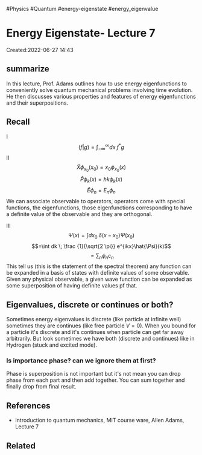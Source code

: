 
#Physics
#Quantum
#energy-eigenstate
#energy_eigenvalue




# Energy Eigenstate- Lecture 7
Created:2022-06-27 14:43
## summarize
In this lecture, Prof. Adams outlines how to use energy eigenfunctions to conveniently solve quantum mechanical problems involving time evolution. He then discusses various properties and features of energy eigenfunctions and their superpositions.


## Recall
I
$$(f|g)=\int_{-\infty}^\infty dx \; f^{*}g\tag{1}$$
II
$$\hat{X}\phi_{x_{0}}(x_{0})=x_{0}\phi_{x_{0}}(x)\tag{2}$$
$$\hat{P}\phi_{k}(x)=\hbar k \phi_{k}(x)\tag{3}$$
$$\hat{E}\phi_{n}=E_{n}\phi_{n}\tag{4}$$
We can associate observable to operators, operators come with special functions, the eigenfunctions, those eigenfunctions corresponding to have a definite value of the observable and they are orthogonal.

III
$$\Psi(x) = \int dx_{0} \; \delta(x-x_{0})\Psi(x_{0})$$
$$=\int dk \; \frac {1}{\sqrt{2 \pi}} e^{ikx}\hat{\Psi}(k)$$
$$=\sum_{n}\phi_{n}c_{n}$$
This tell us (this is the statement of the spectral theorem) any function can be expanded in a basis of states with definite values of some observable. Given any physical observable, a given wave function can be expanded as some superposition of having definite values pf that.

## Eigenvalues, discrete or continues or both?
Sometimes energy eigenvalues is discrete (like particle at infinite well) sometimes they are continues (like free particle $V=0$). When you bound for a particle it's discrete and it's continues when particle can get far away arbitrarily. But look sometimes we have both (discrete and continues) like in Hydrogen (stuck and excited mode).

### Is importance phase? can we ignore them at first?
Phase is superposition is not important but it's not mean you can drop phase from each part and then add together. You can sum together and finally drop from final result.

## References
- Introduction to quantum mechanics, MIT course ware, Allen Adams, Lecture 7

## Related
